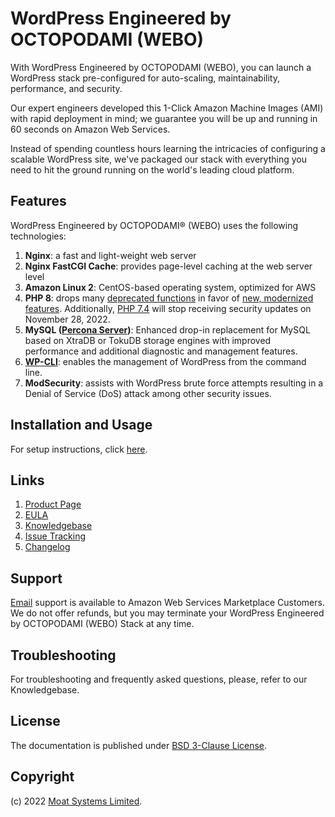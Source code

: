 # WordPress Engineered by OCTOPODAMI (WEBO)

With WordPress Engineered by OCTOPODAMI (WEBO), you can launch a WordPress stack pre-configured for auto-scaling, maintainability, performance, and security.

Our expert engineers developed this 1-Click Amazon Machine Images (AMI) with rapid deployment in mind; we guarantee you will be up and running in 60 seconds on Amazon Web Services.

Instead of spending countless hours learning the intricacies of configuring a scalable WordPress site, we've packaged our stack with everything you need to hit the ground running on the world's leading cloud platform.

## Features

WordPress Engineered by OCTOPODAMI® (WEBO) uses the following technologies:

1. **Nginx**: a fast and light-weight web server
2. **Nginx FastCGI Cache**: provides page-level caching at the web server level
3. **Amazon Linux 2**: CentOS-based operating system, optimized for AWS
4. **PHP 8**: drops many [deprecated functions](https://www.php.net/manual/en/migration80.deprecated.php) in favor of [new, modernized features](https://www.php.net/manual/en/migration80.new-features.php). Additionally, [PHP 7.4](https://secure.php.net/supported-versions.php) will stop receiving security updates on November 28, 2022.
5. **MySQL ([Percona Server](https://www.percona.com/software/mysql-database/percona-server))**: Enhanced drop-in replacement for MySQL based on XtraDB or TokuDB storage engines with improved performance and additional diagnostic and management features.
6. **[WP-CLI](https://wp-cli.org/)**: enables the management of WordPress from the command line.
7. **ModSecurity**: assists with WordPress brute force attempts resulting in a Denial of Service (DoS) attack among other security issues.

## Installation and Usage

For setup instructions, click [here](setup.md).

## Links

1. [Product Page](https://moatsystems.com/octopodami/)
2. [EULA](octopodamiEULA.txt)
3. [Knowledgebase](https://github.com/moatsystems/wordpress-engineered-by-octopodami/-/wikis/home)
4. [Issue Tracking](https://github.com/moatsystems/wordpress-engineered-by-octopodami/-/issues)
5. [Changelog](changelog.md)

## Support

[Email](mailto:hi@moatsystems.com) support is available to Amazon Web Services Marketplace Customers. We do not offer refunds, but you may terminate your WordPress Engineered by OCTOPODAMI (WEBO) Stack at any time.

## Troubleshooting

For troubleshooting and frequently asked questions, please, refer to our Knowledgebase.

## License

The documentation is published under [BSD 3-Clause License](license.txt).

## Copyright

(c) 2022 [Moat Systems Limited](https://www.moatsystems.com).
